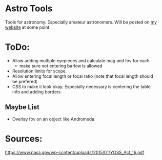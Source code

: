 # Astro Tools

Tools for astronomy. Especially amateur astronomers. Will be posted on [my website](jakemeinershagen.com/astronomy) at some point.


# ToDo:
- Allow adding multiple eyepieces and calculate mag and fov for each.
    - make sure not entering barlow is allowed
- Resolution limits for scope.
- Allow entering focal length or focal ratio (note that focal length should be prefered)
- CSS to make it look okay. Especially necessary is centering the table info and adding borders

## Maybe List
- Overlay fov on an object like Andromeda.

# Sources:
https://www.nasa.gov/wp-content/uploads/2015/01/YOSS_Act_16.pdf